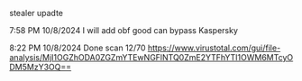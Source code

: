 stealer upadte

7:58 PM 10/8/2024
I will add obf good can bypass Kaspersky

8:22 PM 10/8/2024
Done scan 12/70 https://www.virustotal.com/gui/file-analysis/MjI1OGZhODA0ZGZmYTEwNGFlNTQ0ZmE2YTFhYTI1OWM6MTcyODM5MzY3OQ==
